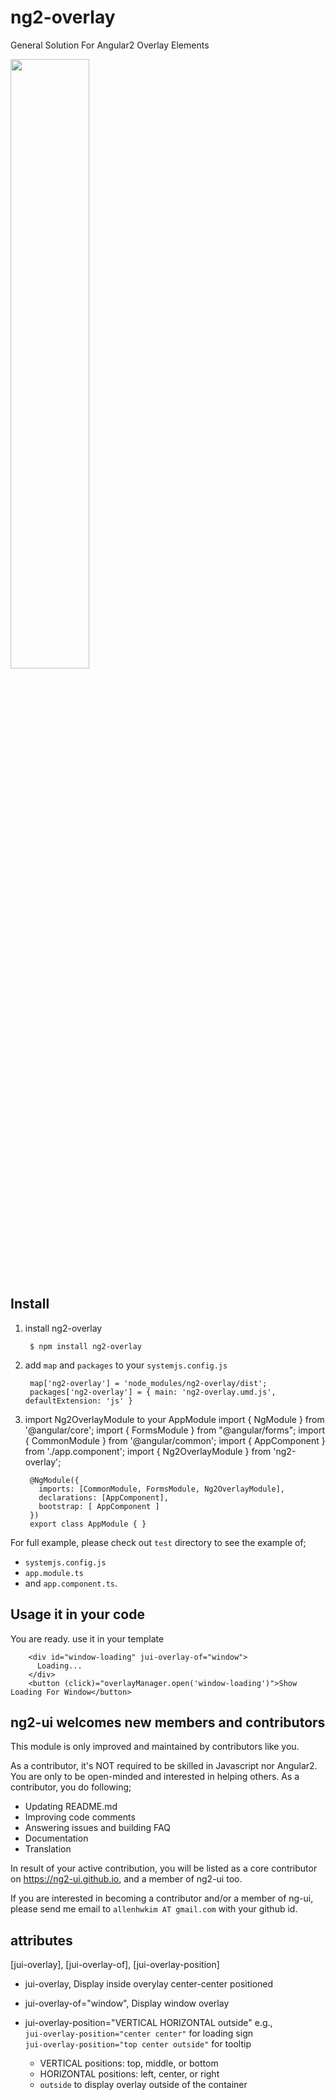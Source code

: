 # ng2-overlay
General Solution For Angular2 Overlay Elements

<a href="https://rawgit.com/ng2-ui/ng2-overlay/master/app/index.html">
  <img src="http://i.imgur.com/0qcxg8X.png" width="50% border="1" />
</a>

## Install

1. install ng2-overlay

        $ npm install ng2-overlay

2. add `map` and `packages` to your `systemjs.config.js`


        map['ng2-overlay'] = 'node_modules/ng2-overlay/dist';
        packages['ng2-overlay'] = { main: 'ng2-overlay.umd.js', defaultExtension: 'js' }

3. import Ng2OverlayModule to your AppModule
        import { NgModule } from '@angular/core';
        import { FormsModule } from "@angular/forms";
        import { CommonModule  } from '@angular/common';
        import { AppComponent } from './app.component';
        import { Ng2OverlayModule } from 'ng2-overlay';
        
        @NgModule({
          imports: [CommonModule, FormsModule, Ng2OverlayModule],
          declarations: [AppComponent],
          bootstrap: [ AppComponent ]
        })
        export class AppModule { }

For full example, please check out `test` directory to see the example of;

  - `systemjs.config.js`
  - `app.module.ts`
  -  and `app.component.ts`.
  
## Usage it in your code
 You are ready. use it in your template

        <div id="window-loading" jui-overlay-of="window">
          Loading...
        </div>
        <button (click)="overlayManager.open('window-loading')">Show Loading For Window</button>

## **ng2-ui** welcomes new members and contributors

This module is only improved and maintained by contributors like you.

As a contributor, it's NOT required to be skilled in Javascript nor Angular2. 
You are only to be open-minded and interested in helping others.
As a contributor, you do following;

  * Updating README.md
  * Improving code comments
  * Answering issues and building FAQ
  * Documentation
  * Translation

In result of your active contribution, you will be listed as a core contributor
on https://ng2-ui.github.io, and a member of ng2-ui too.

If you are interested in becoming a contributor and/or a member of ng-ui,
please send me email to `allenhwkim AT gmail.com` with your github id. 



## attributes
  [jui-overlay], [jui-overlay-of], [jui-overlay-position]

  * jui-overlay, Display inside overylay center-center positioned
  * jui-overlay-of="window", Display window overlay
  * jui-overlay-position="VERTICAL HORIZONTAL outside"
     e.g.,   
     `jui-overlay-position="center center"` for loading sign  
     `jui-overlay-position="top center outside"` for tooltip  

     * VERTICAL positions: top,  middle, or bottom
     * HORIZONTAL positions: left,  center, or right
     * `outside` to display overlay outside of the container


